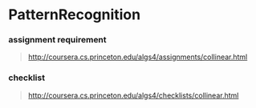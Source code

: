 PatternRecognition
====================
### assignment requirement
> http://coursera.cs.princeton.edu/algs4/assignments/collinear.html

### checklist
> http://coursera.cs.princeton.edu/algs4/checklists/collinear.html

